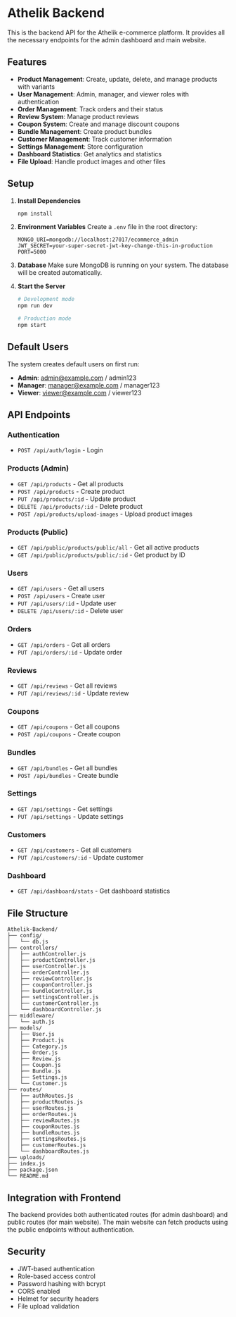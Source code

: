 # Athelik Backend

This is the backend API for the Athelik e-commerce platform. It provides all the necessary endpoints for the admin dashboard and main website.

## Features

- **Product Management**: Create, update, delete, and manage products with variants
- **User Management**: Admin, manager, and viewer roles with authentication
- **Order Management**: Track orders and their status
- **Review System**: Manage product reviews
- **Coupon System**: Create and manage discount coupons
- **Bundle Management**: Create product bundles
- **Customer Management**: Track customer information
- **Settings Management**: Store configuration
- **Dashboard Statistics**: Get analytics and statistics
- **File Upload**: Handle product images and other files

## Setup

1. **Install Dependencies**
   ```bash
   npm install
   ```

2. **Environment Variables**
   Create a `.env` file in the root directory:
   ```env
   MONGO_URI=mongodb://localhost:27017/ecommerce_admin
   JWT_SECRET=your-super-secret-jwt-key-change-this-in-production
   PORT=5000
   ```

3. **Database**
   Make sure MongoDB is running on your system. The database will be created automatically.

4. **Start the Server**
   ```bash
   # Development mode
   npm run dev
   
   # Production mode
   npm start
   ```

## Default Users

The system creates default users on first run:

- **Admin**: admin@example.com / admin123
- **Manager**: manager@example.com / manager123
- **Viewer**: viewer@example.com / viewer123

## API Endpoints

### Authentication
- `POST /api/auth/login` - Login

### Products (Admin)
- `GET /api/products` - Get all products
- `POST /api/products` - Create product
- `PUT /api/products/:id` - Update product
- `DELETE /api/products/:id` - Delete product
- `POST /api/products/upload-images` - Upload product images

### Products (Public)
- `GET /api/public/products/public/all` - Get all active products
- `GET /api/public/products/public/:id` - Get product by ID

### Users
- `GET /api/users` - Get all users
- `POST /api/users` - Create user
- `PUT /api/users/:id` - Update user
- `DELETE /api/users/:id` - Delete user

### Orders
- `GET /api/orders` - Get all orders
- `PUT /api/orders/:id` - Update order

### Reviews
- `GET /api/reviews` - Get all reviews
- `PUT /api/reviews/:id` - Update review

### Coupons
- `GET /api/coupons` - Get all coupons
- `POST /api/coupons` - Create coupon

### Bundles
- `GET /api/bundles` - Get all bundles
- `POST /api/bundles` - Create bundle

### Settings
- `GET /api/settings` - Get settings
- `PUT /api/settings` - Update settings

### Customers
- `GET /api/customers` - Get all customers
- `PUT /api/customers/:id` - Update customer

### Dashboard
- `GET /api/dashboard/stats` - Get dashboard statistics

## File Structure

```
Athelik-Backend/
├── config/
│   └── db.js
├── controllers/
│   ├── authController.js
│   ├── productController.js
│   ├── userController.js
│   ├── orderController.js
│   ├── reviewController.js
│   ├── couponController.js
│   ├── bundleController.js
│   ├── settingsController.js
│   ├── customerController.js
│   └── dashboardController.js
├── middleware/
│   └── auth.js
├── models/
│   ├── User.js
│   ├── Product.js
│   ├── Category.js
│   ├── Order.js
│   ├── Review.js
│   ├── Coupon.js
│   ├── Bundle.js
│   ├── Settings.js
│   └── Customer.js
├── routes/
│   ├── authRoutes.js
│   ├── productRoutes.js
│   ├── userRoutes.js
│   ├── orderRoutes.js
│   ├── reviewRoutes.js
│   ├── couponRoutes.js
│   ├── bundleRoutes.js
│   ├── settingsRoutes.js
│   ├── customerRoutes.js
│   └── dashboardRoutes.js
├── uploads/
├── index.js
├── package.json
└── README.md
```

## Integration with Frontend

The backend provides both authenticated routes (for admin dashboard) and public routes (for main website). The main website can fetch products using the public endpoints without authentication.

## Security

- JWT-based authentication
- Role-based access control
- Password hashing with bcrypt
- CORS enabled
- Helmet for security headers
- File upload validation 